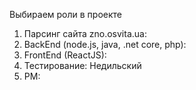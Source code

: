 Выбираем роли в проекте

1. Парсинг сайта zno.osvita.ua: 
2. BackEnd (node.js, java, .net core, php):   
3. FrontEnd (ReactJS): 
4. Тестирование: Недильский
5. PM: 
